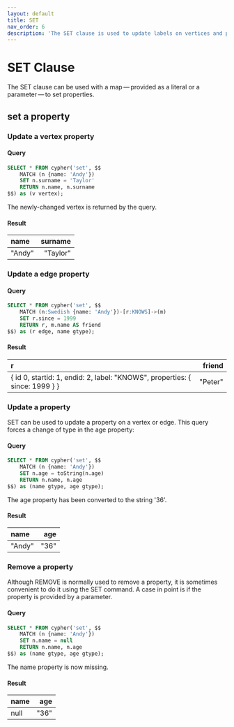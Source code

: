```yaml
---
layout: default
title: SET
nav_order: 6
description: 'The SET clause is used to update labels on vertices and properties on vertices and edges.'
---
```


# SET Clause


The SET clause can be used with a map — provided as a literal or a parameter — to set properties.

## set a property

### Update a vertex property
#### Query
```sql
SELECT * FROM cypher('set', $$
    MATCH (n {name: 'Andy'})
    SET n.surname = 'Taylor'
    RETURN n.name, n.surname
$$) as (v vertex);
```

The newly-changed vertex is returned by the query.

#### Result
| name | surname |
| :--- | ------: |
| "Andy" | "Taylor" |

### Update a edge property
#### Query
```sql
SELECT * FROM cypher('set', $$
    MATCH (n:Swedish {name: 'Andy'})-[r:KNOWS]->(m)
    SET r.since = 1999
    RETURN r, m.name AS friend
$$) as (r edge, name gtype);
```

#### Result
| r | friend |
| :--- | ------: |
| &#123; id 0, startid: 1, endid: 2, label: "KNOWS", properties: &#123; since: 1999 &#125; &#125;| "Peter" |

### Update a property

SET can be used to update a property on a vertex or edge. This query forces a change of type in the age property:
#### Query
```sql
SELECT * FROM cypher('set', $$
    MATCH (n {name: 'Andy'})
    SET n.age = toString(n.age)
    RETURN n.name, n.age
$$) as (name gtype, age gtype);
```

The age property has been converted to the string '36'.

#### Result
| name | age |
| :--- | ------: |
| "Andy" | "36" |

### Remove a property

Although REMOVE is normally used to remove a property, it is sometimes convenient to do it using the SET command. A case in point is if the property is provided by a parameter.

#### Query
```sql
SELECT * FROM cypher('set', $$
    MATCH (n {name: 'Andy'})
    SET n.name = null
    RETURN n.name, n.age
$$) as (name gtype, age gtype);
```

The name property is now missing.

#### Result
| name | age |
| :--- | ------: |
| null | "36" |

